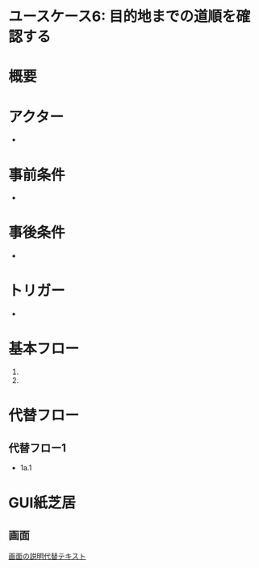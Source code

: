 # ユースケース6: 目的地までの道順を確認する

# 概要

# アクター

- 

# 事前条件

- 

# 事後条件

- 

# トリガー

- 

# 基本フロー

1. 

2. 

# 代替フロー

## 代替フロー1
- 1a.1

# GUI紙芝居

## 画面

[画面の説明代替テキスト]()